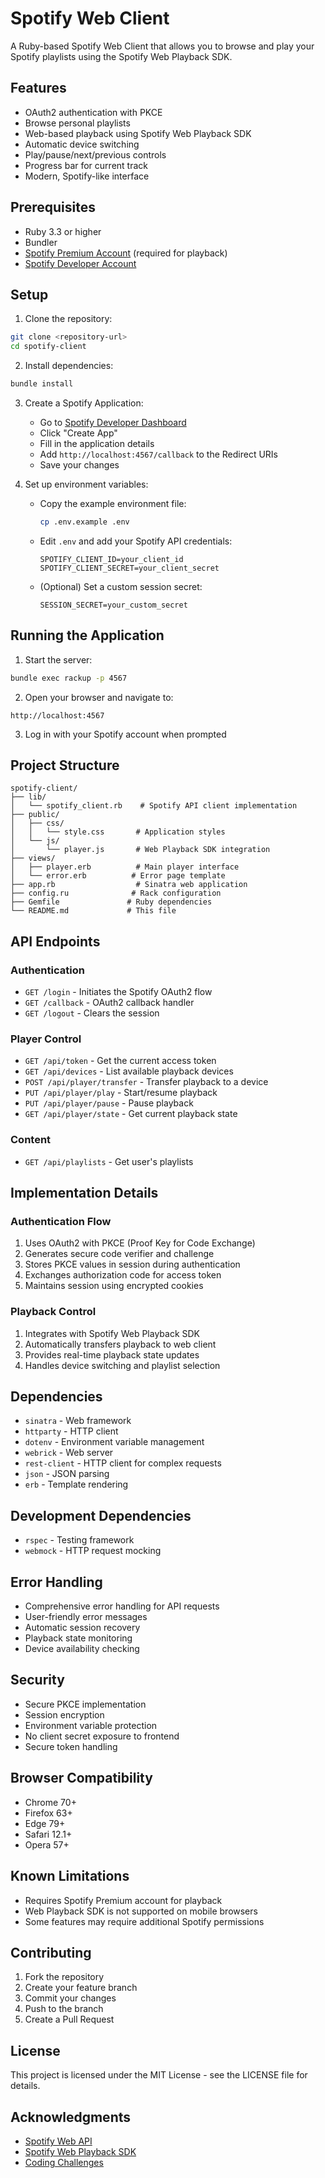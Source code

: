 # Spotify Web Client

A Ruby-based Spotify Web Client that allows you to browse and play your Spotify playlists using the Spotify Web Playback SDK.

## Features

- OAuth2 authentication with PKCE
- Browse personal playlists
- Web-based playback using Spotify Web Playback SDK
- Automatic device switching
- Play/pause/next/previous controls
- Progress bar for current track
- Modern, Spotify-like interface

## Prerequisites

- Ruby 3.3 or higher
- Bundler
- [Spotify Premium Account](https://www.spotify.com/premium/) (required for playback)
- [Spotify Developer Account](https://developer.spotify.com/dashboard)

## Setup

1. Clone the repository:
```bash
git clone <repository-url>
cd spotify-client
```

2. Install dependencies:
```bash
bundle install
```

3. Create a Spotify Application:
   - Go to [Spotify Developer Dashboard](https://developer.spotify.com/dashboard)
   - Click "Create App"
   - Fill in the application details
   - Add `http://localhost:4567/callback` to the Redirect URIs
   - Save your changes

4. Set up environment variables:
   - Copy the example environment file:
     ```bash
     cp .env.example .env
     ```
   - Edit `.env` and add your Spotify API credentials:
     ```env
     SPOTIFY_CLIENT_ID=your_client_id
     SPOTIFY_CLIENT_SECRET=your_client_secret
     ```
   - (Optional) Set a custom session secret:
     ```env
     SESSION_SECRET=your_custom_secret
     ```

## Running the Application

1. Start the server:
```bash
bundle exec rackup -p 4567
```

2. Open your browser and navigate to:
```
http://localhost:4567
```

3. Log in with your Spotify account when prompted

## Project Structure

```
spotify-client/
├── lib/
│   └── spotify_client.rb    # Spotify API client implementation
├── public/
│   ├── css/
│   │   └── style.css       # Application styles
│   └── js/
│       └── player.js       # Web Playback SDK integration
├── views/
│   ├── player.erb          # Main player interface
│   └── error.erb          # Error page template
├── app.rb                  # Sinatra web application
├── config.ru              # Rack configuration
├── Gemfile               # Ruby dependencies
└── README.md             # This file
```

## API Endpoints

### Authentication
- `GET /login` - Initiates the Spotify OAuth2 flow
- `GET /callback` - OAuth2 callback handler
- `GET /logout` - Clears the session

### Player Control
- `GET /api/token` - Get the current access token
- `GET /api/devices` - List available playback devices
- `POST /api/player/transfer` - Transfer playback to a device
- `PUT /api/player/play` - Start/resume playback
- `PUT /api/player/pause` - Pause playback
- `GET /api/player/state` - Get current playback state

### Content
- `GET /api/playlists` - Get user's playlists

## Implementation Details

### Authentication Flow
1. Uses OAuth2 with PKCE (Proof Key for Code Exchange)
2. Generates secure code verifier and challenge
3. Stores PKCE values in session during authentication
4. Exchanges authorization code for access token
5. Maintains session using encrypted cookies

### Playback Control
1. Integrates with Spotify Web Playback SDK
2. Automatically transfers playback to web client
3. Provides real-time playback state updates
4. Handles device switching and playlist selection

## Dependencies

- `sinatra` - Web framework
- `httparty` - HTTP client
- `dotenv` - Environment variable management
- `webrick` - Web server
- `rest-client` - HTTP client for complex requests
- `json` - JSON parsing
- `erb` - Template rendering

## Development Dependencies

- `rspec` - Testing framework
- `webmock` - HTTP request mocking

## Error Handling

- Comprehensive error handling for API requests
- User-friendly error messages
- Automatic session recovery
- Playback state monitoring
- Device availability checking

## Security

- Secure PKCE implementation
- Session encryption
- Environment variable protection
- No client secret exposure to frontend
- Secure token handling

## Browser Compatibility

- Chrome 70+
- Firefox 63+
- Edge 79+
- Safari 12.1+
- Opera 57+

## Known Limitations

- Requires Spotify Premium account for playback
- Web Playback SDK is not supported on mobile browsers
- Some features may require additional Spotify permissions

## Contributing

1. Fork the repository
2. Create your feature branch
3. Commit your changes
4. Push to the branch
5. Create a Pull Request

## License

This project is licensed under the MIT License - see the LICENSE file for details.

## Acknowledgments

- [Spotify Web API](https://developer.spotify.com/documentation/web-api/)
- [Spotify Web Playback SDK](https://developer.spotify.com/documentation/web-playback-sdk/)
- [Coding Challenges](https://codingchallenges.fyi/challenges/challenge-spotify) 